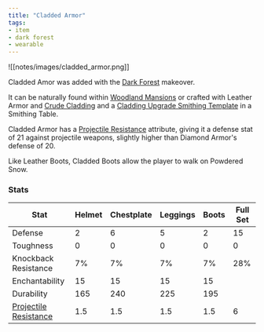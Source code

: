 ```yaml
---
title: "Cladded Armor"
tags:
- item
- dark forest
- wearable
---
```


![[notes/images/cladded_armor.png]]

Cladded Amor was added with the [Dark Forest](notes/makeover/dark_forest) makeover.

It can be naturally found within [Woodland Mansions](notes/structure/mansion) or crafted with Leather Armor and [Crude Cladding](notes/item/crude_cladding) and a [Cladding Upgrade Smithing Template](notes/item/cladding_smithing_template) in a Smithing Table.

Cladded Armor has a [Projectile Resistance](notes/mechanic/projectile_resistance) attribute, giving it a defense stat of 21 against projectile weapons, slightly higher than Diamond Armor's defense of 20.

Like Leather Boots, Cladded Boots allow the player to walk on Powdered Snow.

### Stats
| Stat | Helmet | Chestplate | Leggings | Boots | Full Set |
| ---- | ---- | ---- | ---- | ---- | ---- |
| Defense | 2 | 6 | 5 | 2 | 15 |
| Toughness | 0 | 0 | 0 | 0 | 0 |
| Knockback Resistance | 7% | 7% |  7% | 7% | 28% |
| Enchantability | 15 | 15 | 15 | 15 |
| Durability | 165 | 240 | 225 | 195 |
| [Projectile Resistance](notes/mechanic/projectile_resistance) |  1.5 | 1.5 | 1.5 | 1.5 | 6 |



